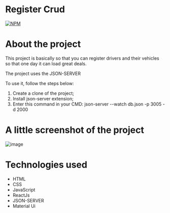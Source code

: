 # Register Crud
[![NPM](https://img.shields.io/npm/l/react)](https://github.com/MatheusArauj0o/Netflix-Clone/blob/main/Licence)

# About the project

This project is basically so that you can register drivers and their vehicles so that one day it can load great deals.

The project uses the JSON-SERVER

To use it, follow the steps below:

1. Create a clone of the project;
2. Install json-server extension;
3. Enter this command in your CMD:
json-server --watch db.json -p 3005 -d 2000

# A little screenshot of the project
![image](https://user-images.githubusercontent.com/103580714/221685132-1674f661-c387-4446-801f-7dfc54194af0.png)

# Technologies used

- HTML
- CSS
- JavaScript
- ReactJs
- JSON-SERVER
- Material Ui






